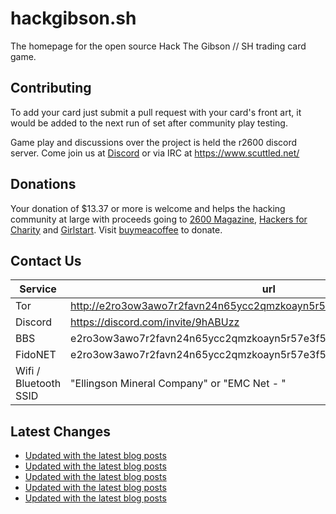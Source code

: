# hackgibson.sh
The homepage for the open source Hack The Gibson // SH trading card game.


## Contributing

To add your card just submit a pull request with your card's front art, it would be added to the next run of set after community play testing.

Game play and discussions over the project is held the r2600 discord server. Come join us at [Discord](https://discord.com/invite/9hABUzz) or via IRC at https://www.scuttled.net/


## Donations

Your donation of $13.37 or more is welcome and helps the hacking community at large with proceeds going to [2600 Magazine](https://2600.com/), [Hackers for Charity](https://hackersforcharity.org) and [Girlstart](https://girlstart.org).  Visit [buymeacoffee](https://www.buymeacoffee.com/hackgibson.sh) to donate.


## Contact Us

Service | url
-|-
Tor | http://e2ro3ow3awo7r2favn24n65ycc2qmzkoayn5r57e3f56nvjwdcgg32ad.onion
Discord | https://discord.com/invite/9hABUzz
BBS | e2ro3ow3awo7r2favn24n65ycc2qmzkoayn5r57e3f56nvjwdcgg32ad.onion:23
FidoNET | e2ro3ow3awo7r2favn24n65ycc2qmzkoayn5r57e3f56nvjwdcgg32ad.onion:24554
Wifi / Bluetooth SSID | "Ellingson Mineral Company" or "EMC Net - <fidonet address>"

## Latest Changes
<!-- BLOG-POST-LIST:START -->
- [Updated with the latest blog posts](https://github.com/DFW2600/hackgibson.sh/commit/a47ada4bcaad3e7c716864599ff0f93f759462eb)
- [Updated with the latest blog posts](https://github.com/DFW2600/hackgibson.sh/commit/b2b3537ee8146dcf7c2b77067f7fea9fd2b982ec)
- [Updated with the latest blog posts](https://github.com/DFW2600/hackgibson.sh/commit/4ab46b48393bb0429c1437eb1329d11e2f79a0e1)
- [Updated with the latest blog posts](https://github.com/DFW2600/hackgibson.sh/commit/8d1b8b537168d63c7cdbbe3f80874a91cd99d1c6)
- [Updated with the latest blog posts](https://github.com/DFW2600/hackgibson.sh/commit/392ec4712ef684763526940214d5bd728ed17c20)
<!-- BLOG-POST-LIST:END -->
